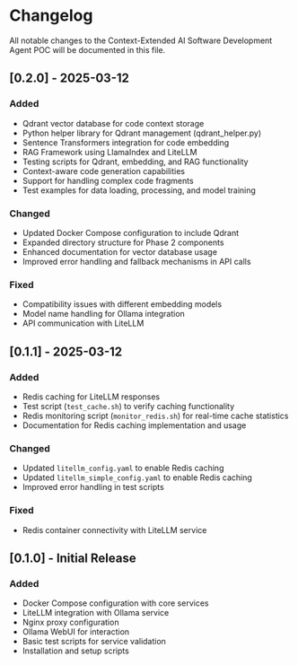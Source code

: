 # Changelog

All notable changes to the Context-Extended AI Software Development Agent POC will be documented in this file.

## [0.2.0] - 2025-03-12

### Added
- Qdrant vector database for code context storage
- Python helper library for Qdrant management (qdrant_helper.py)
- Sentence Transformers integration for code embedding
- RAG Framework using LlamaIndex and LiteLLM
- Testing scripts for Qdrant, embedding, and RAG functionality
- Context-aware code generation capabilities
- Support for handling complex code fragments
- Test examples for data loading, processing, and model training

### Changed
- Updated Docker Compose configuration to include Qdrant
- Expanded directory structure for Phase 2 components
- Enhanced documentation for vector database usage
- Improved error handling and fallback mechanisms in API calls

### Fixed
- Compatibility issues with different embedding models
- Model name handling for Ollama integration
- API communication with LiteLLM

## [0.1.1] - 2025-03-12

### Added
- Redis caching for LiteLLM responses
- Test script (`test_cache.sh`) to verify caching functionality
- Redis monitoring script (`monitor_redis.sh`) for real-time cache statistics
- Documentation for Redis caching implementation and usage

### Changed
- Updated `litellm_config.yaml` to enable Redis caching
- Updated `litellm_simple_config.yaml` to enable Redis caching
- Improved error handling in test scripts

### Fixed
- Redis container connectivity with LiteLLM service

## [0.1.0] - Initial Release

### Added
- Docker Compose configuration with core services
- LiteLLM integration with Ollama service
- Nginx proxy configuration
- Ollama WebUI for interaction
- Basic test scripts for service validation
- Installation and setup scripts
